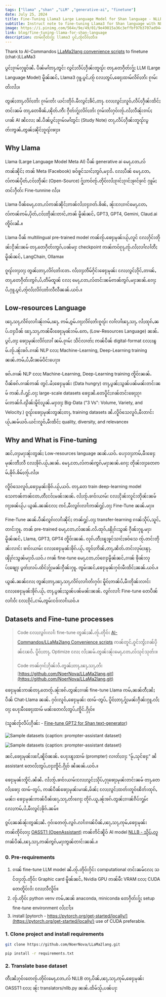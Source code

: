 ```yaml
---
tags: ["llama" ,"shan" ,"LLM" ,"generative-ai", "finetune"]
date: July 25, 2024
title: Fine-Tuning Llama3 Large Language Model for Shan language - NLLB + Quantized + Ollama
subtitle: Instruct note to fine-tuning Llama3 for Shan language with NLLB translation datasets, Quantization and Ollama
image: https://i.pinimg.com/564x/9e/49/01/9e49015a36c3effbf97b3707ad944d9b.jpg
link: blog/fine-tuning-llama-for-shan-language
description: ၸၢမ်းႁဵတ်းႁႂ်ႈ llama3 ပွင်ႇၸႂ်လိၵ်ႈတႆး။
---
```


Thank to AI-Commandos [LLaMa2lang convenience scripts](https://github.com/AI-Commandos/LLaMa2lang) to finetune (chat-)LLaMa3

ပွင်ႈၵႂၢမ်းႁူဝ်ၼႆႉ ပဵၼ်မၢႆတႃႇတွင်း လွင်ႈလဵပ်ႈႁဵၼ်းတူၺ်း တႃႇတေႁဵတ်းႁႂ်ႈ LLM (Large Language Model) မိူၼ်ၼင်ႇ Llama3 ႁူႉပွင်ႇၸႂ် လႄႈတွပ်ႇၶေႃႈထၢမ်လိၵ်ႈတႆး ၵႂၢမ်းတႆးလႆႈ။

တွၼ်ႈတႃႇလိၵ်ႈတႆး ၵႂၢမ်းတႆး ယင်းတိုၵ်ႉမီးလွင်ႈၶဵင်ႇတႃႉ လႄႈလွင်ႈလူဝ်ႇလဵပ်ႈႁဵၼ်းထႅင်ႈတင်းၼမ် တႃႇတေၶဵၼ်ႇၽိုတ်ႉဢီး ႁဵတ်းႁႂ်ႈလိၵ်ႈတႆး ၵႂၢမ်းတႆးႁဝ်းၸႂ်ႉလႆႈလီၼႂ်းၵၢပ်ႈပၢၼ် AI ၼႆလႄႈ ၼႆႉပဵၼ်ပွင်ႈၵႂၢမ်းမၢႆတွင်း (Study Note) တႃႇလဵပ်ႈႁဵၼ်းတူၺ်းပွတ်းဢွၼ်ႇတွၼ်ႈၼိုင်ႈၵူၺ်းၶႃႈ။

## Why Llama

Llama (Large Language Model Meta AI) ပဵၼ် generative ai မေႃႇတႄႇလ် ဢၼ်ၼိုင်ႈ ဢၼ် Meta (Facebook) ၶဝ်ၶူင်သၢင်ႈဢွၵ်ႇမႃးဝႆႉ လႄႈပဵၼ် မေႃႇတႄႇလ်ဢၼ်ပိုတ်ႇငဝ်ႈတိုၼ်း (Open-Source) ႁႂ်ႈဢဝ်ၸႂ်ႉတိုဝ်းလႆႈၵႂၢင်ႈၵႂၢင်ႈၶႂၢင်ၶႂၢင် ႁူမ်ႈတင်းႁဵတ်း Fine-tunnine လႆႈ။

Llama ပဵၼ်မေႃႇတႄႇလ်ဢၼ်ၼိုင်ႈဢၼ်လႆႈဝႃႈၵတ်ႉၶႅၼ်ႇ ၼႂ်းၵႄႈၵၢင်မေႃႇတႄႇလ်ဢၼ်ဢမ်ႇပိုတ်ႇငဝ်ႈတိုၼ်းတၢင်ႇဢၼ် မိူၼ်ၼင်ႇ GPT3, GPT4, Gemini, Claud.ai ၸိူဝ်းၼႆႉ။

Llama ပဵၼ် multilingual pre-trained model ဢၼ်ၸႂ်ႉၶေႃႈမုၼ်းယႂ်ႇလူင် လႄႈႁႅင်းတိုၼ်းငိုၼ်းၼမ် တႃႇတေႁဵတ်းဢွၵ်ႇပၼ်မႃး checkpoint ဢၼ်ဢဝ်ၵႂႃႇၸႂ်ႉလႆႈလၢႆလၢႆတီႈ မိူၼ်ၼင်ႇ LangChain, Ollama။

ၵူၺ်းၵႃႈဝႃႈ တွၼ်ႈတႃႇလိၵ်ႈတႆးတႄႉ လႆႈဝႃႈၸဵမ်ႁႅင်းၶေႃႈမုၼ်း လႄႈလွင်ႈၵိုင်ႇတၢၼ်ႇတႃႇတေႁဵတ်းဢွၵ်ႇပႆႇတဵမ်ထူၼ် လႄႈ မေႃႇတႄႇလ်တင်းၼမ်ဢၼ်ဢွၵ်ႇမႃးၼၼ်ႉၵေႃႈ ပႆႇႁူႉပွင်ႇၸႂ်လႆႈလိၵ်ႈတႆးလီလီၼၼ်ႉယဝ်ႉ။

## Low-resources Language

ၽႃႇသႃႇလိၵ်ႈလၢႆးၼႂ်းၵမ်ႇၽႃႇ ဢမ်ႇၵွမ်ႉၵႃႈလိၵ်ႈတႆးၵူၺ်း လၢႆလၢႆၽႃႇသႃႇ လႆႈထုၵ်ႇၼပ်ႉဝႃႈပဵၼ် ၽႃႇသႃႇဢၼ်မီးၶေႃႈမုၼ်းၵမ်ႉဢေႇ (Low-Resources Language) ၼၼ်ႉပွင်ႇဝႃႈ ၶေႃႈမုၼ်းလိၵ်ႈလၢႆ ၼမ်ႉၵႂၢမ်း သဵင်လၢတ်ႈ ဢၼ်ပဵၼ် digital-format လႄႈၽွမ်ႉၸႂ်ႉၼႂ်းၶၵ်ႉၵၢၼ် NLP လႄႈ Machine-Learning, Deep-Learning training ၼၼ်ႉဢမ်ႇပႆႇမီးၼမ်ပဵင်းပေႃး။

ၶၵ်ႉၵၢၼ် NLP လႄႈ Machine-Learning, Deep-Learning training ၸိူဝ်းၼၼ်ႉပဵၼ်ၶၵ်ႉၵၢၼ်ဢၼ် တွင်ႉမႆႈၶေႃႈမုၼ်း (Data hungry) တႃႇပွၼ်ႈသွၼ်ပၼ်မၼ်းတင်းၼမ် ဢၼ်ႉၵႆႉႁွင်ႉဝႃႈ large-scale datasets ၶေႃႈၼႆႉတေပိူင်ႈၵၼ်တင်းၶေႃႈၵႂၢမ်းဢၼ်ၵႆႉၺိၼ်းမိူဝ်ႈပူၼ်ႉမႃးဝႃႈ Big-Data ("3 Vs": Volume, Variety, and Velocity.) ၵူၺ်းၶေႃႈမုၼ်းတွၼ်ႈတႃႇ training datasets ၼႆႉလိူဝ်သေလူဝ်ႇမီးတၢင်းယႂ်ႇၼမ်ယဝ်ႉယင်းလူဝ်ႇမီးထႅင်ႈ quality, diversity, and relevance။

## Why and What is Fine-tuning

ၼင်ႇဝႃႈမႃးၼႂ်းတွၼ်ႈ Low-resources language ၼၼ်ႉယဝ်ႉ ပေႃးဝႃႈဢမ်ႇမီးၶေႃႈမုၼ်းတီႈလီ လႄႈၶိုၵ်ႉယႂ်ႇၼၼ်ႉ မေႃႇတႄႇလ်ဢၼ်ဢွၵ်ႇမႃးၼၼ်ႉၵေႃႈ တိုၼ်းဝႃႈတေဢမ်ႇၶိုၵ်ႉၶႅမ်ႈၸႂ်ႉလႆႈ။

လိူဝ်သေလူဝ်ႇၶေႃႈမုၼ်းၶိုၵ်ႉယႂ်ႇယဝ်ႉ တႃႇတေ train deep-learning model သေဢၼ်ဢၼ်တႄႇတီႈငဝ်ႈမၼ်းၼၼ်ႉ လႆႈၸႂ်ႉၶၢဝ်းယၢမ်း လႄႈငိုၼ်းလူင်းတိုၼ်းၼမ် ၵႃႈၶၼ်ယႂ်ႇ၊ ယွၼ်ႉၼၼ်လႄႈ ၸင်ႇမီးလွၵ်းလၢႆးဢၼ်ႁွင်ႉဝႃႈ Fine-Tune ၼၼ်ႉမႃး။

Fine-Tune ၼၼ်ႉပဵၼ်လွၵ်းလၢႆးၼိုင်ႈ ဢၼ်ႁွင်ႉဝႃႈ transfer-learning ၵၢၼ်သိုပ်ႇသူင်ႇတၢင်းႁူႉ ဢၼ် pre-trained မေႃႇတႄႇလ်ၼၼ်ႉလႆႉထုၵ်ႇၾိုၵ်းသွၼ် ႁဵၼ်းႁူႉမႃး၊ မိူၼ်ၼင်ႇ Llama, GPT3, GPT4 ၸိူဝ်းၼၼ်ႉ လုၵ်ႉတီႈၽူႈၶူင်သၢင်ႈၶဝ်သေ ၸႂ်ႉတင်းတိုၼ်းလၢင်း ၶၢဝ်းယၢမ်း လႄႈၶေႃႈမုၼ်းၶိုၵ်ႉယႂ်ႇ တူဝ်ႈဢိၼ်ႇတႃႇၼႅတ်ႉတင်းလုမ်ႈၾႃႉ ၾိုၵ်းသွၼ်မႃးဝႆႉယဝ်ႉ၊ ၵၢၼ် fine-tune မေႃႇတႄႇလ်ၵေႃႈမိူၼ်ၼင်ႇၵၢၼ် ၶိုၼ်းလုပ်ႈၶျေႃး ပွတ်ႈလပ်ႉထႅင်ႈႁႂ်ႈမၼ်းႁဵၼ်းႁူႉ ၸွမ်းၼင်ႇၶေႃႈမုၼ်းႁဝ်းမီးထႅင်ႈၼၼ်ႉယဝ်ႉ။

ယွၼ်ႉၼၼ်လႄႈ တွၼ်ႈတႃႇၽႃႇသႃႇလိၵ်ႈလၢႆးတႆးႁဝ်း မိူဝ်ႈဢၼ်ပႆႇမီးတိုၼ်းလၢင်း လႄႈၶေႃႈမုၼ်းၶိုၵ်ႉယႂ်ႇ တႃႇပွၼ်ႈသွၼ်ပၼ်မၼ်းၼၼ်ႉ လွၵ်းလၢႆး Fine-tune တေပဵၼ်လၢႆးဝႆး လႄႈၵိုင်ႇငၢမ်ႇၸွမ်းငဝ်းလၢႆးယဝ်ႉ။

## Datasets and Fine-tune processes

> Code လႄႈလွၵ်းလၢႆး fine-tune တွၼ်ႈၼႆႉၸႂ်ႉတိုဝ်း [AI-Commandos/LLaMa2lang Convenience scripts](https://github.com/AI-Commandos/LLaMa2lang) ဢၼ်တူင်ႇဝူင်းၸွႆႈၵၼ်ပိုၼ်ၽႄဝႆႉ ပိူဝ်ႈတႃႇ Optimize လႄႈ လႆႈၼမ်ႉတွၼ်းၼႂ်းမေႃႇတႄႇလ်သုင်သုတ်း။
>
> Code ဢၼ်ႁၢင်ႈႁႅၼ်းဝႆႉတွၼ်ႈတႃႇၽႃႇသႃႇတႆး [https://github.com/NoerNova/LLaMa2lang.git](https://github.com/NoerNova/LLaMa2lang.git)

ၶေႃႈမုၼ်းဢၼ်တႃႇတေၸႂ်ႉၼႂ်းၶၵ်ႉတွၼ်ႈၵၢၼ် fine-tune Llama ဢမ်ႇၼၼ်တီႈၼႆႈပဵၼ် Chat-Llama ၼၼ်ႉ ႁဝ်းလူဝ်ႇၶေႃႈမုၼ်း ထၢမ်-တွပ်ႇ ပိူဝ်ႈတႃႇႁႂ်ႈမၼ်းႁဵၼ်းႁူႉလႆႈဝႃႈ ပေႃးမီးၶေႃႈထၢမ် မၼ်းတေလႆႈတွပ်ႇၸိူင်ႉႁိုဝ်။

(သူၼ်ၸႂ်လဵပ်ႈႁဵၼ်း - [Fine-tune GPT2 for Shan text-generator](blog/fine-tuning-gpt2-for-shan-language))

![Sample datasets {caption: prompter-assistant dataset}](/assets/fine-tuning-llama-for-shan-language/Screenshot-2567-07-25-at-02.19.07.png)

![Sample datasets {caption: prompter-assistant dataset}](/assets/fine-tuning-llama-for-shan-language/Screenshot-2567-07-25-at-02.19.42.png)

ၼင်ႇၶေႃႈမုၼ်းၽၢႆႇၼိူဝ်ၼၼ်ႉ ပေႃးၽူႈထၢမ် (prompter) လၢတ်ႈဝႃႈ "မႂ်ႇသုင်ၶႃႈ" ၼႆ assistant တေလႆႈတွပ်ႇဝႃႈၸိူင်ႉႁိုဝ် ၼႆၼၼ်ႉယဝ်ႉ။

ၶေႃႈမုၼ်းၸိူင်ႉၼႆၼႆႉ လႆႈၸႂ်ႉၶၢဝ်းယၢမ်းလႄႈလွင်ႈသိုပ်ႇႁႃၶေႃႈမုၼ်းတင်းၼမ် တႃႇတေလႆႈၶေႃႈ ထၢမ်-တွပ်ႇ ဢၼ်ပဵၼ်ၶေႃႈမုၼ်းမၢၼ်ႇမႅၼ်ႈ လႄႈလွင်ႈထတ်းတူဝ်ၽိတ်းထုၵ်ႇမၼ်း၊ ၶေႃႈမုၼ်းဢၼ်ပဵၼ်ၽႃႇသႃႇတႆးၵေႃႈ တိုၵ်ႉယူႇၼႂ်းၶၵ်ႉတွၼ်ႈၵၢၼ်ၵဵပ်းႁွမ်း လႄႈဢမ်ႇပႆႇမီးလွင်ႈၶိုၵ်ႉၼမ်။

ၵွပ်ႈၼၼ်ၼႂ်းတွၼ်ႈၼႆႉ ႁဝ်းတေၸႂ်ႉလွၵ်ႉလၢႆးၵၢၼ်ပိၼ်ႇၽႃႇသႃႇၸုမ်ႇၶေႃႈမုၼ်း ဢၼ်ၸိုဝ်ႈဝႃႈ [OASST1 (OpenAssistant)](https://huggingface.co/datasets/OpenAssistant/oasst1) ဢၼ်ဢိင်ၼိူဝ် AI model [NLLB - သိုပ်ႇလူ](blog/meta-NLLB-shan-machine-translations) ၵၢၼ်ပိၼ်ႇၽႃႇသႃႇဢၼ်ဢွၵ်ႇမႃးဢွၼ်တၢင်းၼၼ်ႉ။

### 0. Pre-requirements

1. ၵၢၼ် fine-tune LLM model ၼႆႉၸႂ်ႉတိုဝ်းႁႅင်း computational တင်းၼမ်လႄႈ သင်ဝႃႈၸႂ်ႉတိုဝ်း Graphic card မိူၼ်ၼင်ႇ Nvidia GPU ဢၼ်မီး VRAM လႄႈ CUDA တေတိူဝ်းဝႆး လႄႈလီလိူဝ်။
2. ၸႂ်ႉတိုဝ်း python venv ဢမ်ႇၼၼ် anaconda, miniconda တေႁဵတ်းႁႂ်ႈ setup fine-tune environment လႆႈငၢႆႈ။
3. install [pytorch - https://pytorch.org/get-started/locally/](https://pytorch.org/get-started/locally/) use of CUDA preferable.

### 1. Clone project and install requirements

```bash
git clone https://github.com/NoerNova/LLaMa2lang.git
```

```bash
pip install -r requirements.txt
```

### 2. Translate base dataset

တီႈၼႆႈႁဝ်းတေၸႂ်ႉတိုဝ်းမေႃႇတႄႇလ် NLLB တႃႇပိၼ်ႇၽႃႇသႃႇၸုမ်ႇၶေႃႈမုၼ်း OASST1 လႄႈ ၼႂ်း translators/nllb.py ၼၼ်ႉထႅမ်သႂ်ႇပၼ်ပႃး
